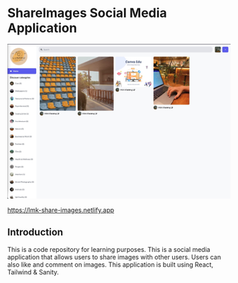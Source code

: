 # ShareImages Social Media Application
![ShareImages](/frontend_sanity/src/assets/lmk-share-image.jpg)

https://lmk-share-images.netlify.app 
## Introduction
This is a code repository for learning purposes. This is a social media application that allows users to share images with other users. Users can also like and comment on images. This application is built using React, Tailwind & Sanity.